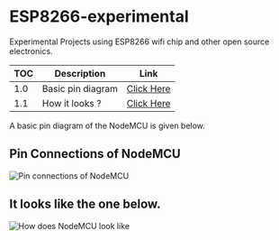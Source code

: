 # ESP8266-experimental
 Experimental Projects using ESP8266 wifi chip and other open source electronics.

|  TOC |  Description | Link |
|---|---|---|
|  1.0 | Basic pin diagram |  [Click Here](#Pin-Connections-of-NodeMCU ) |
|  1.1 | How it looks ?  | [Click Here](#It-looks-like-the-one-below)  |

 A basic pin diagram of the NodeMCU is given below.


 ## Pin Connections of NodeMCU
 ![Pin connections of NodeMCU](https://firebasestorage.googleapis.com/v0/b/esp8266-experiments.appspot.com/o/esp8266-main%2Fpin-diargam-nodeMCU%2FNodeMCUpins.png?alt=media&token=797f5613-7b60-4379-b420-ac8b255fc37e)

 ## It looks like the one below.
 ![How does NodeMCU look like](https://firebasestorage.googleapis.com/v0/b/esp8266-experiments.appspot.com/o/esp8266-main%2Freal-images-nodemcu%2FNodemcu.jpg?alt=media&token=ef6f87da-c9b7-4411-9665-5e0cbc8d7669)
